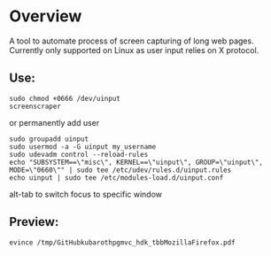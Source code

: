 # Overview
A tool to automate process of screen capturing of long web pages.
Currently only supported on Linux as user input relies on X protocol.

## Use:
```
sudo chmod +0666 /dev/uinput
screenscraper
```
or permanently add user
```
sudo groupadd uinput
sudo usermod -a -G uinput my_username
sudo udevadm control --reload-rules
echo "SUBSYSTEM==\"misc\", KERNEL==\"uinput\", GROUP=\"uinput\", MODE=\"0660\"" | sudo tee /etc/udev/rules.d/uinput.rules
echo uinput | sudo tee /etc/modules-load.d/uinput.conf
```
alt-tab to switch focus to specific window
 
## Preview:
```
evince /tmp/GitHubkubarothpgmvc_hdk_tbbMozillaFirefox.pdf
```
